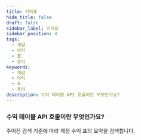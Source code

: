 ```yaml
---
title: 이익표
hide_title: false
draft: false
sidebar_label: 이익표
sidebar_position: 4
tags:
  - 개념
  - 이익
  - 표
  - 용어
keywords:
  - 개념
  - 이익
  - 표
  - 용어
description: 수익 테이블 API 호출이란 무엇인가요?
---
```


### 수익 테이블 API 호출이란 무엇인가요?

주어진 검색 기준에 따라 계정 수익 표의 요약을 검색합니다.
